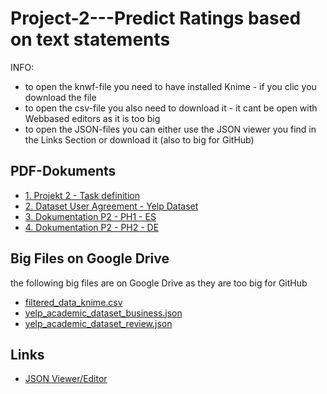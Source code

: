 # Project-2---Predict Ratings based on text statements

INFO: 
- to open the knwf-file you need to have installed Knime - if you clic you download the file
- to open the csv-file you also need to download it - it cant be open with Webbased editors as it is too big
- to open the JSON-files you can either use the JSON viewer you find in the Links Section or download it (also to big for GitHub)

## PDF-Dokuments

- [1. Projekt 2 - Task definition](./Proyecto%202%20-%20Impelia.pdf)
- [2. Dataset User Agreement - Yelp Dataset](./Dataset_User_Agreement.pdf)
- [3. Dokumentation P2 - PH1 - ES](./Dokumentation%20P2%20-%20PH1%20-%20ES.pdf)
- [4. Dokumentation P2 - PH2 - DE](./Dokumentation%20P2%20-%20PH2%20-%20DE.docx)

## Big Files on  Google Drive

the following big files are on Google Drive as they are too big for GitHub

- [filtered_data_knime.csv](https://drive.google.com/file/d/1InkIdDaAFB7wRO5mp1_NNyI_IF1CyPKm/view?usp=sharing)
- [yelp_academic_dataset_business.json](https://drive.google.com/file/d/1e5ruS7qt3d-hfiCLXAhO4Rh39sbVtuc0/view?usp=sharing)
- [yelp_academic_dataset_review.json](https://drive.google.com/file/d/1VG-aOdFmx1PYGsrFFF8en6z9gRsaDDuU/view?usp=sharing)

## Links

- [JSON Viewer/Editor](https://jsoneditoronline.org/)
